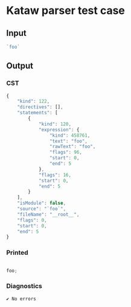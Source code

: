 # Kataw parser test case

## Input

`````js
`foo`
`````

## Output

### CST

```javascript
{
    "kind": 122,
    "directives": [],
    "statements": [
        {
            "kind": 120,
            "expression": {
                "kind": 458761,
                "text": "foo",
                "rawText": "foo",
                "flags": 96,
                "start": 0,
                "end": 5
            },
            "flags": 16,
            "start": 0,
            "end": 5
        }
    ],
    "isModule": false,
    "source": "`foo`",
    "fileName": "__root__",
    "flags": 0,
    "start": 0,
    "end": 5
}
```

### Printed

```javascript

foo;
```

### Diagnostics

```javascript
✔ No errors
```

